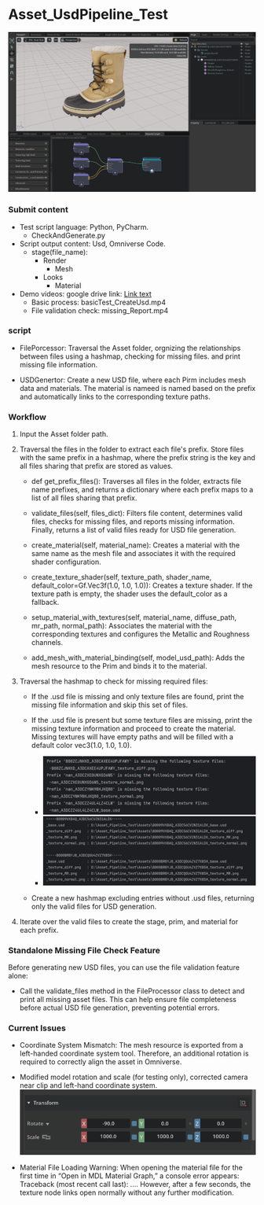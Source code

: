 # Asset_UsdPipeline_Test
![image](screenshot/Test.png)

### Submit content
   - Test script language: Python, PyCharm.
     - CheckAndGenerate.py
   - Script output content: Usd, Omniverse Code.
     - stage(file_name):
       - Render
         - Mesh
       - Looks
         - Material
   - Demo videos: google drive link: [Link text](https://drive.google.com/drive/folders/1sGSUAG_GUu3hxB58fMpDA4VUQb5-mPeM?usp=drive_link)
       - Basic process: basicTest_CreateUsd.mp4
       - File validation check: missing_Report.mp4
### script
- FilePorcessor:  Traversal  the Asset folder, orgnizing the relationships between files using a hashmap, checking for missing files. and print missing file information.

- USDGenertor: Create a new USD file, where each Pirm includes mesh data and materials. The material is nameed is named based on the prefix and automatically links to the corresponding texture paths. 


### Workflow
1. Input the Asset folder path.

2. Traversal the files in the folder to extract each file's prefix. Store files with the same prefix in a hashmap, where the prefix string is the key and all files sharing that prefix are stored as values.
    - def get_prefix_files(): Traverses all files in the folder, extracts file name prefixes, and returns a dictionary where each prefix maps to a list of all files sharing that prefix.

    - validate_files(self, files_dict): Filters file content, determines valid files, checks for missing files, and reports missing information. Finally, returns a list of valid files ready for USD file generation.

    - create_material(self, material_name): Creates a material with the same name as the mesh file and associates it with the required shader configuration.

    - create_texture_shader(self, texture_path, shader_name, default_color=Gf.Vec3f(1.0, 1.0, 1.0)): Creates a texture shader. If the texture path is empty, the shader uses the default_color as a fallback.

    - setup_material_with_textures(self, material_name, diffuse_path, mr_path, normal_path): Associates the material with the corresponding textures and configures the Metallic and Roughness channels.

    - add_mesh_with_material_binding(self, model_usd_path): Adds the mesh resource to the Prim and binds it to the material.


3. Traversal the hashmap to check for missing required files: 
    - If the .usd file is missing and only texture files are found, print the missing file information and skip this set of files.
    - If the .usd file is present but some texture files are missing, print the missing texture information and proceed to create the material. Missing textures will have empty paths and will be filled with a default color vec3(1.0, 1.0, 1.0).
    
      - ![image](screenshot/missingReport.png)
      - ![image](screenshot/relationReport.png)
      
    - Create a new hashmap excluding entries without .usd files, returning only the valid files for USD generation.

4. Iterate over the valid files to create the stage, prim, and material for each prefix.

### Standalone Missing File Check Feature
Before generating new USD files, you can use the file validation feature alone: 
- Call the validate_files method in the FileProcessor class to detect and print all missing asset files. This can help ensure file completeness before actual USD file generation, preventing potential errors.

### Current Issues
- Coordinate System Mismatch: The mesh resource is exported from a left-handed coordinate system tool. Therefore, an additional rotation is required to correctly align the asset in Omniverse.
- Modified model rotation and scale (for testing only), corrected camera near clip and left-hand coordinate system.
![image](screenshot/RotSca.png)


- Material File Loading Warning: When opening the material file for the first time in “Open in MDL Material Graph,” a console error appears: Traceback (most recent call last): .... However, after a few seconds, the texture node links open normally without any further modification.